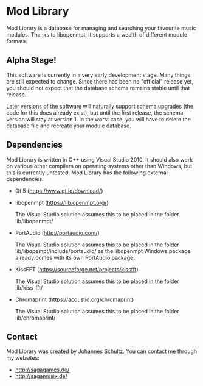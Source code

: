 Mod Library
===========

Mod Library is a database for managing and searching your favourite music
modules. Thanks to libopenmpt, it supports a wealth of different module formats.

Alpha Stage!
------------

This software is currently in a very early development stage. Many things are
still expected to change. Since there has been no "official" release yet, you
should not expect that the database schema remains stable until that release.

Later versions of the software will naturally support schema upgrades (the code
for this does already exist), but until the first release, the schema version
will stay at version 1. In the worst case, you will have to delete the database
file and recreate your module database.  

Dependencies
------------

Mod Library is written in C++ using Visual Studio 2010. It should also work on
various other compilers on operating systems other than Windows, but this is
currently untested.
Mod Library has the following external dependencies:

 -  Qt 5 (https://www.qt.io/download/)
 
 -  libopenmpt (https://lib.openmpt.org/)
 
    The Visual Studio solution assumes this to be placed in the folder
    lib/libopenmpt/

 -  PortAudio (http://portaudio.com/)
 
    The Visual Studio solution assumes this to be placed in the folder
    lib/libopempt/include/portaudio/ as the libopenmpt Windows package already
    comes with its own PortAudio package.

 -  KissFFT (https://sourceforge.net/projects/kissfft)
 
    The Visual Studio solution assumes this to be placed in the folder
    lib/kiss_fft/

 -  Chromaprint (https://acoustid.org/chromaprint)
 
    The Visual Studio solution assumes this to be placed in the folder
    lib/chromaprint/

Contact
-------

Mod Library was created by Johannes Schultz.
You can contact me through my websites:
 -  http://sagagames.de/
 -  http://sagamusix.de/